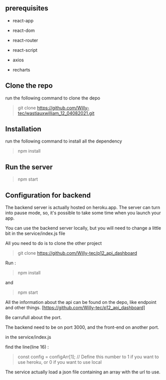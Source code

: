 ## prerequisites

-   react-app

-   react-dom

-   react-router

-   react-script

-   axios

-   recharts

## Clone the repo

run the following command to clone the depo

> git clone https://github.com/Willy-tec/wastiauxwilliam_12_04082021.git

## Installation

run the following command to install all the dependency

> npm install

## Run the server

> npm start

## Configuration for backend

The backend server is actually hosted on heroku.app. The server can turn into pause mode, so, it's possible to take some time when you launch your app.

You can use the backend server locally, but you will need to change a little bit in the service/index.js file

All you need to do is to clone the other project

> git clone https://github.com/Willy-tec/p12_api_dashboard

Run :

> npm install

and

> npm start

All the information about the api can be found on the depo, like endpoint and other things.
[https://github.com/Willy-tec/p12_api_dashboard]

Be carrufull about the port.

The backend need to be on port 3000, and the front-end on another port.

in the service/index.js

find the line(line 16) :

> const config = configArr[1]; // Define this number to 1 if you want to use heroku, or 0 if you want to use local

The service actually load a json file containing an array with the url to use.

